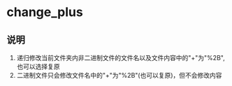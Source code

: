 # change_plus
## 说明
1. 递归修改当前文件夹内非二进制文件的文件名以及文件内容中的"+"为"%2B", 也可以选择复原
2. 二进制文件只会修改文件名中的"+"为"%2B"(也可以复原)，但不会修改内容